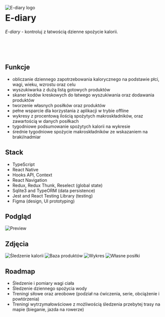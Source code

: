 <img
  src="https://i.imgur.com/vqb5yyq.png"
  data-canonical-src="https://i.imgur.com/vqb5yyq.png"
  alt="E-diary logo"
  align="left"
/>

# E-diary

*E-diary* - kontroluj z łatwością dzienne spożycie kalorii.

</br >
</br >
</br >

## Funkcje
- obliczanie dziennego zapotrzebowania kalorycznego na podstawie płci, wagi, wieku, wzrostu oraz celu
- wyszukiwarka z dużą listą gotowych produktów
- skaner kodów kreskowych do łatwego wyszukiwania oraz dodawania produktów
- tworzenie własnych posiłków oraz produktów
- pełne wsparcie dla korzystania z aplikacji w trybie offline
- wykresy z procentową ilością spożytych makroskładników, oraz zawartością w danych posiłkach
- tygodniowe podsumowanie spożytych kalorii na wykresie
- średnie tygodniowe spożycie makroskładników ze wskazaniem na braki/nadmiar

## Stack
- TypeScript
- React Native
- Hooks API, Context
- React Navigation
- Redux, Redux Thunk, Reselect (global state)
- Sqlite3 and TypeORM (data persistence)
- Jest and React Testing Library (testing)
- Figma (design, UI prototyping)

## Podgląd
![Preview](https://i.imgur.com/x7qMs8U.jpg)

## Zdjęcia
![Śledzenie kalorii](https://i.imgur.com/tVUkQcN.png)
![Baza produktów](https://i.imgur.com/22aMekg.png)
![Wykres](https://i.imgur.com/60l12BC.png)
![Własne posiłki](https://i.imgur.com/RyvtNe1.png)

## Roadmap
- Śledzenie i pomiary wagi ciała
- Śledzenie dziennego spożycia wody
- Treningi siłowe oraz areobowe (podział na ćwiczenia, serie, obciążenie i powtórzenia)
- Treningi wytrzymałowściowe z możliwością śledzenia przebytej trasy na mapie (bieganie, jazda na rowerze)